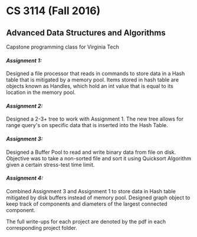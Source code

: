 # CS 3114 (Fall 2016)
## Advanced Data Structures and Algorithms 
Capstone programming class for Virginia Tech


#### *Assignment 1:*
  Designed a file processor that reads in commands to store data in a Hash table that is mitigated by a memory pool. Items stored in hash   table are objects known as Handles, which hold an int value that is equal to its location in the memory pool.


#### *Assignment 2:*
  Designed a 2-3+ tree to work with Assignment 1. The new tree allows for range query's on specific data that is inserted into the Hash     Table.
  
  
#### *Assignment 3:*
  Designed a Buffer Pool to read and write binary data from file on disk. Objective was to take a non-sorted file and sort it using         Quicksort Algorithm given a certain stress-test time limit.
  
  
#### *Assignment 4:*
  Combined Assignment 3 and Assignment 1 to store data in Hash table mitigated by disk buffers instead of memory pool. Designed graph       object to keep track of components and diameters of the largest connected component.


The full write-ups for each project are denoted by the pdf in each corresponding project folder. 
